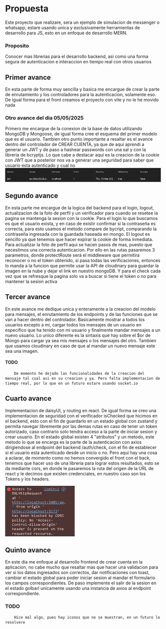 # Propuesta
Este proyecto que realizare, sera un ejemplo de simulacion de messenger o whatsapp, estare usando unica y exclusivamente herramientas de desarrollo para JS, esto en un enfoque de desarrollo MERN.

### Proposito
Conocer mas librerias para el desarrollo backend, asi como una forma segura de autenticacion e interaccion en tiempo real con otros usuarios

## Primer avance
En esta parte de forma muy sencilla y basica me encargue de crear la parte de enrutamiento y los controladores para la autenticacion, solamente eso. De igual forma para el front creamos el proyecto con vite y no le he movido nada

### Otro avance del dia 05/05/2025
Primero me encargue de la conexion de la base de datos utilizando MongoDB y Mongoose, de igual forma cree el esquema del primer modelo que es el usuario.
Tambien otro punto importante a resaltar es el avance dentro del controlador de CREAR CUENTA, ya que de aqui aprendi a generar un JWT y de paso a hashear passwords con una sal y con la libreria de bcryptjs.
Lo que cabe a destacar aqui es la creacion de la cookie con JWT que a posterior nos va a generar una seguridad para saber que usuario esta autenticado y cual no
![alt text](images/image.png)

## Segundo avance
En esta parte me encargue de la logica del backend para el login, logout, actualizacion de la foto de perfil y un verificador para cuando se resetee la pagina se mantenga la sesion con la cookie.
Para el login lo que buscamos es que el usuario exista, y en caso de existir confirmar si la contraseña es correcta, para esto usamos el metodo compare de bycript, comparando la contraseña ingresada con la guardada haseada en mongo.
El logout es sencillo ya que tenemos que hacer expirar la cookie de forma inmediata.
Para actualizar la foto de perfil aqui se hacen pasos de mas, puesto que necesitmos una correcta autenticacion. Por ello en las rutas pasaremos 3 parametros, donde protectRoute será el middleware que permitira reconocer o no el token obtenido, si pasa todas las verificaciones, entonces lo manda a la funcion que permite usar la API de cloudinary para guardar la imagen en la nube y dejar el link en nuestro mongoDB.
Y para el check cada vez que se refresque la pagina solo va a buscar si tiene el token o no para mantener la sesion activa

## Tercer avance
En este avance me dedique unica y enteramente a la creacion del modelo para mensajes, el enrutamiento de los endpoints y de las funciones que se van a hacer dentro del controlador.
Basicamente mostrar a todos los usuarios excepto a mi, cargar todos los mensajes de un usuario en especifico que ha tenido con mi usuario y finalmente mandar mensajes a un nuevo usuario.
Lo unico diferente es la sintaxis que hay sobre el $or de Mongo para cargar ya sea mis mensajes o los mensajes del otro. Tambien que usamos cloudinary en caso de que al mandar un nuevo mensaje este sea una imagen.
#### TODO
        De momento he dejado las funcionalidades de la creacion del mensaje tal cual asi en su creacion y ya. Pero falta implementacion de tiempo real, por lo que en un futuro estare usando socket.io

## Cuarto avance
Implementacion de daisyUI, y routing en react.
De igual forma se creo una implementacion de seguridad con el verificador isChecked que hicimos en el backend, esto con el fin de guardarlo en un estado global con zustand y permita navegar libremente por las demas rutas en caso de tener un token autorizado, caso contrario solo tendra acceso a la parte de iniciar sesion y crear usuario.
En el estado global existen 4 "atributos" y un metodo, este metodo lo que se encarga es la parte de la autenticacion con axios dirigiendose al endpoint del backend /auth/check, con el fin de establecer si el usuario esta autenticado desde un inicio o no. Pero aqui hay una cosa a aclarar, de momento como no hemos convergido el front con el back, tenemos que hacer uso de una libreria para lograr estos resultados, esto se da mediante cors, en donde le pasaremos la ruta del origen de la URL de react y le decimos que existen credenciales, en nuestro caso son los Tokens y los headers.

![alt text](images/image-1.png)


## Quinto avance
En este dia me enfoque al desarrollo frontend de crear cuenta en la aplicacion, no cabe mucho que resaltar mas que hacer una validacion para ver si los datos ingresados son correctos, dar notificaciones con toast, cambiar el estado global para poder iniciar sesion al mandar el formulario los campos correspondientes.
De paso implemente el salir de la sesion en el estado golbarl unicamente usando una instancia de axios al endpoint correspondiente.
### TODO
        Hice mal algo, pues hay iconos que no se muestran, en un futuro lo resolvere